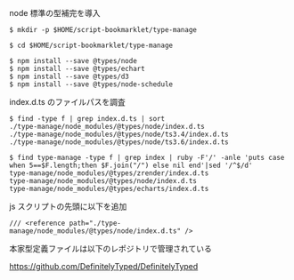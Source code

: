 node 標準の型補完を導入

```
$ mkdir -p $HOME/script-bookmarklet/type-manage

$ cd $HOME/script-bookmarklet/type-manage

$ npm install --save @types/node
$ npm install --save @types/echart
$ npm install --save @types/d3
$ npm install --save @types/node-schedule
```

index.d.ts のファイルパスを調査

```
$ find -type f | grep index.d.ts | sort
./type-manage/node_modules/@types/node/index.d.ts
./type-manage/node_modules/@types/node/ts3.4/index.d.ts
./type-manage/node_modules/@types/node/ts3.6/index.d.ts
```

```
$ find type-manage -type f | grep index | ruby -F'/' -anle 'puts case when 5==$F.length;then $F.join("/") else nil end'|sed '/^$/d'
type-manage/node_modules/@types/zrender/index.d.ts
type-manage/node_modules/@types/node/index.d.ts
type-manage/node_modules/@types/echarts/index.d.ts
```

js スクリプトの先頭に以下を追加

```
/// <reference path="./type-manage/node_modules/@types/node/index.d.ts" />
```

本家型定義ファイルは以下のレポジトリで管理されている

https://github.com/DefinitelyTyped/DefinitelyTyped
